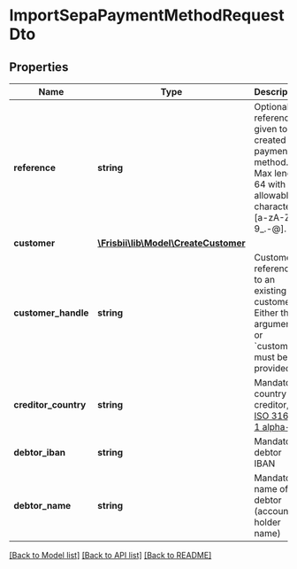 # ImportSepaPaymentMethodRequestDto

## Properties
Name | Type | Description | Notes
------------ | ------------- | ------------- | -------------
**reference** | **string** | Optional reference given to the created payment method. Max length 64 with allowable characters [a-zA-Z0-9_.-@]. | [optional] 
**customer** | [**\Frisbii\lib\Model\CreateCustomer**](CreateCustomer.md) |  | [optional] 
**customer_handle** | **string** | Customer reference to an existing customer. Either this argument or &#x60;customer&#x60; must be provided. | [optional] 
**creditor_country** | **string** | Mandatory country of creditor, in [ISO 3166-1 alpha-2](http://en.wikipedia.org/wiki/ISO_3166-1_alpha-2) | 
**debtor_iban** | **string** | Mandatory debtor IBAN | 
**debtor_name** | **string** | Mandatory name of debtor (account holder name) | 

[[Back to Model list]](../../README.md#documentation-for-models) [[Back to API list]](../../README.md#documentation-for-api-endpoints) [[Back to README]](../../README.md)

